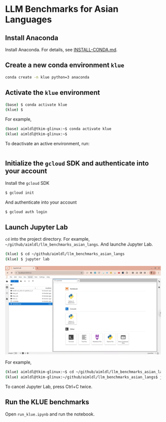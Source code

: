 # LLM Benchmarks for Asian Languages

## Install Anaconda
Install Anaconda. For details, see [INSTALL-CONDA.md](INSTALL-CONDA.md).

## Create a new conda environment `klue`
```bash
conda create -n klue python=3 anaconda
```

## Activate the `klue` environment
```bash
(base) $ conda activate klue
(klue) $
```

For example,
```bash
(base) aimldl@tkim-glinux:~$ conda activate klue
(klue) aimldl@tkim-glinux:~$
```

To deactivate an active environment, run:                
```bash                                                                                                            conda deactivate 
```

## Initialize the `gcloud` SDK and authenticate into your account
Install the `gcloud` SDK
```bash
$ gcloud init
```

And authenticate into your account
```bash
$ gcloud auth login
```

## Launch Jupyter Lab
`cd` into the project directory. For example, `~/github/aimldl/llm_benchmarks_asian_langs`. And launche Jupyter Lab.

```bash
(klue) $ cd ~/github/aimldl/llm_benchmarks_asian_langs
(klue) $ jupyter lab
```
<img src="images/jupyter_lab-llm_benchmarks_asian_langs.png">

For example,
```bash
(klue) aimldl@tkim-glinux:~$ cd ~/github/aimldl/llm_benchmarks_asian_langs
(klue) aimldl@tkim-glinux:~/github/aimldl/llm_benchmarks_asian_langs$ jupyter lab
```

To cancel Jupyter Lab, press Ctrl+C twice.

## Run the KLUE benchmarks
Open `run_klue.ipynb` and run the notebook.
